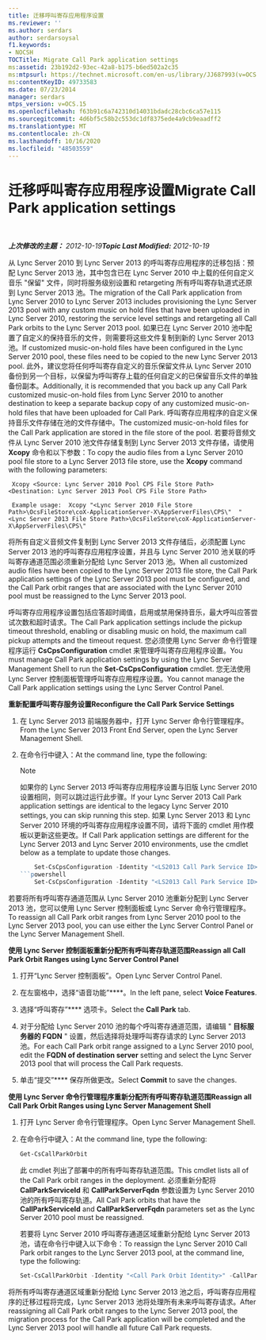 ```yaml
---
title: 迁移呼叫寄存应用程序设置
ms.reviewer: ''
ms.author: serdars
author: serdarsoysal
f1.keywords:
- NOCSH
TOCTitle: Migrate Call Park application settings
ms:assetid: 23b192d2-93ec-42a8-b175-b6ed502a2c35
ms:mtpsurl: https://technet.microsoft.com/en-us/library/JJ687993(v=OCS.15)
ms:contentKeyID: 49733583
ms.date: 07/23/2014
manager: serdars
mtps_version: v=OCS.15
ms.openlocfilehash: f63b91c6a742310d14031bdadc28cbc6ca57e115
ms.sourcegitcommit: 4d6bf5c58b2c553dc1df8375ede4a9cb9eaadff2
ms.translationtype: MT
ms.contentlocale: zh-CN
ms.lasthandoff: 10/16/2020
ms.locfileid: "48503559"
---
```

# <a name="migrate-call-park-application-settings"></a><span data-ttu-id="4f379-102">迁移呼叫寄存应用程序设置</span><span class="sxs-lookup"><span data-stu-id="4f379-102">Migrate Call Park application settings</span></span>

<div data-xmlns="http://www.w3.org/1999/xhtml">

<div class="topic" data-xmlns="https://www.w3.org/1999/xhtml" data-msxsl="urn:schemas-microsoft-com:xslt" data-cs="https://msdn.microsoft.com/">

<div data-asp="https://msdn2.microsoft.com/asp">



</div>

<div id="mainSection">

<div id="mainBody">

<span> </span>

<span data-ttu-id="4f379-103">_**上次修改的主题：** 2012-10-19_</span><span class="sxs-lookup"><span data-stu-id="4f379-103">_**Topic Last Modified:** 2012-10-19_</span></span>

<span data-ttu-id="4f379-104">从 Lync Server 2010 到 Lync Server 2013 的呼叫寄存应用程序的迁移包括：预配 Lync Server 2013 池，其中包含已在 Lync Server 2010 中上载的任何自定义音乐 "保留" 文件，同时将服务级别设置和 retargeting 所有呼叫寄存轨道式还原到 Lync Server 2013 池。</span><span class="sxs-lookup"><span data-stu-id="4f379-104">The migration of the Call Park application from Lync Server 2010 to Lync Server 2013 includes provisioning the Lync Server 2013 pool with any custom music on hold files that have been uploaded in Lync Server 2010, restoring the service level settings and retargeting all Call Park orbits to the Lync Server 2013 pool.</span></span> <span data-ttu-id="4f379-105">如果已在 Lync Server 2010 池中配置了自定义的保持音乐的文件，则需要将这些文件复制到新的 Lync Server 2013 池。</span><span class="sxs-lookup"><span data-stu-id="4f379-105">If customized music-on-hold files have been configured in the Lync Server 2010 pool, these files need to be copied to the new Lync Server 2013 pool.</span></span> <span data-ttu-id="4f379-106">此外，建议您将任何呼叫寄存自定义的音乐保留文件从 Lync Server 2010 备份到另一个目标，以保留为呼叫寄存上载的任何自定义的已保留音乐文件的单独备份副本。</span><span class="sxs-lookup"><span data-stu-id="4f379-106">Additionally, it is recommended that you back up any Call Park customized music-on-hold files from Lync Server 2010 to another destination to keep a separate backup copy of any customized music-on-hold files that have been uploaded for Call Park.</span></span> <span data-ttu-id="4f379-107">呼叫寄存应用程序的自定义保持音乐文件存储在池的文件存储中。</span><span class="sxs-lookup"><span data-stu-id="4f379-107">The customized music-on-hold files for the Call Park application are stored in the file store of the pool.</span></span> <span data-ttu-id="4f379-108">若要将音频文件从 Lync Server 2010 池文件存储复制到 Lync Server 2013 文件存储，请使用 **Xcopy** 命令和以下参数：</span><span class="sxs-lookup"><span data-stu-id="4f379-108">To copy the audio files from a Lync Server 2010 pool file store to a Lync Server 2013 file store, use the **Xcopy** command with the following parameters:</span></span>

   ```console
    Xcopy <Source: Lync Server 2010 Pool CPS File Store Path> <Destination: Lync Server 2013 Pool CPS File Store Path>
   ```

   ```console
    Example usage:  Xcopy "<Lync Server 2010 File Store Path>\OcsFileStore\coX-ApplicationServer-X\AppServerFiles\CPS\"  "<Lync Server 2013 File Store Path>\OcsFileStore\coX-ApplicationServer-X\AppServerFiles\CPS\" 
   ```

<span data-ttu-id="4f379-109">将所有自定义音频文件复制到 Lync Server 2013 文件存储后，必须配置 Lync Server 2013 池的呼叫寄存应用程序设置，并且与 Lync Server 2010 池关联的呼叫寄存通道范围必须重新分配给 Lync Server 2013 池。</span><span class="sxs-lookup"><span data-stu-id="4f379-109">When all customized audio files have been copied to the Lync Server 2013 file store, the Call Park application settings of the Lync Server 2013 pool must be configured, and the Call Park orbit ranges that are associated with the Lync Server 2010 pool must be reassigned to the Lync Server 2013 pool.</span></span>

<span data-ttu-id="4f379-110">呼叫寄存应用程序设置包括应答超时阈值，启用或禁用保持音乐，最大呼叫应答尝试次数和超时请求。</span><span class="sxs-lookup"><span data-stu-id="4f379-110">The Call Park application settings include the pickup timeout threshold, enabling or disabling music on hold, the maximum call pickup attempts and the timeout request.</span></span> <span data-ttu-id="4f379-111">您必须使用 Lync Server 命令行管理程序运行 **CsCpsConfiguration** cmdlet 来管理呼叫寄存应用程序设置。</span><span class="sxs-lookup"><span data-stu-id="4f379-111">You must manage Call Park application settings by using the Lync Server Management Shell to run the **Set-CsCpsConfiguration** cmdlet.</span></span> <span data-ttu-id="4f379-112">您无法使用 Lync Server 控制面板管理呼叫寄存应用程序设置。</span><span class="sxs-lookup"><span data-stu-id="4f379-112">You cannot manage the Call Park application settings using the Lync Server Control Panel.</span></span>

<span data-ttu-id="4f379-113">**重新配置呼叫寄存服务设置**</span><span class="sxs-lookup"><span data-stu-id="4f379-113">**Reconfigure the Call Park Service Settings**</span></span>

1.  <span data-ttu-id="4f379-114">在 Lync Server 2013 前端服务器中，打开 Lync Server 命令行管理程序。</span><span class="sxs-lookup"><span data-stu-id="4f379-114">From the Lync Server 2013 Front End Server, open the Lync Server Management Shell.</span></span>

2.  <span data-ttu-id="4f379-115">在命令行中键入：</span><span class="sxs-lookup"><span data-stu-id="4f379-115">At the command line, type the following:</span></span>
    
    <div>
    

    > [!NOTE]  
    > <span data-ttu-id="4f379-116">如果你的 Lync Server 2013 呼叫寄存应用程序设置与旧版 Lync Server 2010 设置相同，则可以跳过运行此步骤。</span><span class="sxs-lookup"><span data-stu-id="4f379-116">If your Lync Server 2013 Call Park application settings are identical to the legacy Lync Server 2010 settings, you can skip running this step.</span></span> <span data-ttu-id="4f379-117">如果 Lync Server 2013 和 Lync Server 2010 环境的呼叫寄存应用程序设置不同，请将下面的 cmdlet 用作模板以更新这些更改。</span><span class="sxs-lookup"><span data-stu-id="4f379-117">If Call Park application settings are different for the Lync Server 2013 and Lync Server 2010 environments, use the cmdlet below as a template to update those changes.</span></span>

    
    <span data-ttu-id="4f379-118"></div>
    ```powershell
        Set-CsCpsConfiguration -Identity "<LS2013 Call Park Service ID>"-CallPickupTimeoutThreshold" <LS2010 CPS TimeSpan> "-EnableMusicOnHold" <LS2010 CPS value> "-MaxCallPickupAttempts" <LS2010 CPS pickup attempts> "-OnTimeoutURI" <LS2010 CPS timeout URI> " ```</span><span class="sxs-lookup"><span data-stu-id="4f379-118"></div>
    ```powershell
        Set-CsCpsConfiguration -Identity "<LS2013 Call Park Service ID>" -CallPickupTimeoutThreshold "<LS2010 CPS TimeSpan>" -EnableMusicOnHold "<LS2010 CPS value>" -MaxCallPickupAttempts "<LS2010 CPS pickup attempts>" -OnTimeoutURI "<LS2010 CPS timeout URI>" ```</span></span>

<span data-ttu-id="4f379-119">若要将所有呼叫寄存通道范围从 Lync Server 2010 池重新分配到 Lync Server 2013 池，您可以使用 Lync Server 控制面板或 Lync Server 命令行管理程序。</span><span class="sxs-lookup"><span data-stu-id="4f379-119">To reassign all Call Park orbit ranges from Lync Server 2010 pool to the Lync Server 2013 pool, you can use either the Lync Server Control Panel or the Lync Server Management Shell.</span></span>

<span data-ttu-id="4f379-120">**使用 Lync Server 控制面板重新分配所有呼叫寄存轨道范围**</span><span class="sxs-lookup"><span data-stu-id="4f379-120">**Reassign all Call Park Orbit Ranges using Lync Server Control Panel**</span></span>

1.  <span data-ttu-id="4f379-121">打开“Lync Server 控制面板”。</span><span class="sxs-lookup"><span data-stu-id="4f379-121">Open Lync Server Control Panel.</span></span>

2.  <span data-ttu-id="4f379-122">在左窗格中，选择“语音功能”\*\*\*\*。</span><span class="sxs-lookup"><span data-stu-id="4f379-122">In the left pane, select **Voice Features**.</span></span>

3.  <span data-ttu-id="4f379-123">选择“呼叫寄存”\*\*\*\* 选项卡。</span><span class="sxs-lookup"><span data-stu-id="4f379-123">Select the **Call Park** tab.</span></span>

4.  <span data-ttu-id="4f379-124">对于分配给 Lync Server 2010 池的每个呼叫寄存通道范围，请编辑 " **目标服务器的 FQDN** " 设置，然后选择将处理呼叫寄存请求的 Lync Server 2013 池。</span><span class="sxs-lookup"><span data-stu-id="4f379-124">For each Call Park orbit range assigned to a Lync Server 2010 pool, edit the **FQDN of destination server** setting and select the Lync Server 2013 pool that will process the Call Park requests.</span></span>

5.  <span data-ttu-id="4f379-125">单击“提交”\*\*\*\* 保存所做更改。</span><span class="sxs-lookup"><span data-stu-id="4f379-125">Select **Commit** to save the changes.</span></span>

<span data-ttu-id="4f379-126">**使用 Lync Server 命令行管理程序重新分配所有呼叫寄存轨道范围**</span><span class="sxs-lookup"><span data-stu-id="4f379-126">**Reassign all Call Park Orbit Ranges using Lync Server Management Shell**</span></span>

1.  <span data-ttu-id="4f379-127">打开 Lync Server 命令行管理程序。</span><span class="sxs-lookup"><span data-stu-id="4f379-127">Open Lync Server Management Shell.</span></span>

2.  <span data-ttu-id="4f379-128">在命令行中键入：</span><span class="sxs-lookup"><span data-stu-id="4f379-128">At the command line, type the following:</span></span>
    ```powershell
    Get-CsCallParkOrbit
    ```
    
    <span data-ttu-id="4f379-129">此 cmdlet 列出了部署中的所有呼叫寄存轨道范围。</span><span class="sxs-lookup"><span data-stu-id="4f379-129">This cmdlet lists all of the Call Park orbit ranges in the deployment.</span></span> <span data-ttu-id="4f379-130">必须重新分配将 **CallParkServiceId** 和 **CallParkServerFqdn** 参数设置为 Lync Server 2010 池的所有呼叫寄存轨道。</span><span class="sxs-lookup"><span data-stu-id="4f379-130">All Call Park orbits that have the **CallParkServiceId** and **CallParkServerFqdn** parameters set as the Lync Server 2010 pool must be reassigned.</span></span>
    
    <span data-ttu-id="4f379-131">若要将 Lync Server 2010 呼叫寄存通道区域重新分配给 Lync Server 2013 池，请在命令行中键入以下命令：</span><span class="sxs-lookup"><span data-stu-id="4f379-131">To reassign the Lync Server 2010 Call Park orbit ranges to the Lync Server 2013 pool, at the command line, type the following:</span></span>
    
    ```powershell
    Set-CsCallParkOrbit -Identity "<Call Park Orbit Identity>" -CallParkService "service:ApplicationServer:<Lync Server 2013 Pool FQDN>"
    ```

<span data-ttu-id="4f379-132">将所有呼叫寄存通道区域重新分配给 Lync Server 2013 池之后，呼叫寄存应用程序的迁移过程将完成，Lync Server 2013 池将处理所有未来呼叫寄存请求。</span><span class="sxs-lookup"><span data-stu-id="4f379-132">After reassigning all Call Park orbit ranges to the Lync Server 2013 pool, the migration process for the Call Park application will be completed and the Lync Server 2013 pool will handle all future Call Park requests.</span></span>

</div>

<span> </span>

</div>

</div>

</div>

